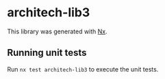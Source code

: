# architech-lib3

This library was generated with [Nx](https://nx.dev).

## Running unit tests

Run `nx test architech-lib3` to execute the unit tests.
